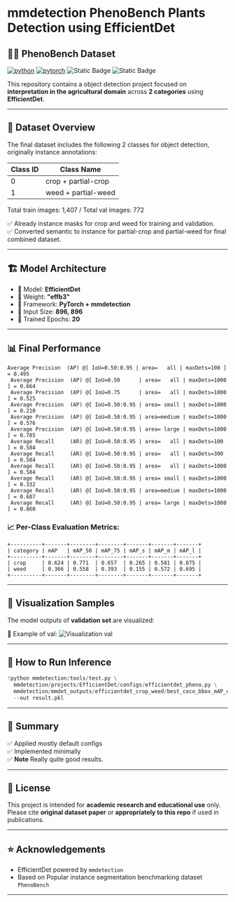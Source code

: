 # mmdetection PhenoBench Plants Detection using EfficientDet

## 🌱🍀 PhenoBench Dataset 

[![python](https://img.shields.io/badge/Python-3.11-3776AB.svg?style=flat&logo=python&logoColor=white)](https://www.python.org)
[![pytorch](https://img.shields.io/badge/PyTorch-2.0.1+cu117-EE4C2C.svg?style=flat&logo=pytorch)](https://pytorch.org)
![Static Badge](https://img.shields.io/badge/Object-Detection-cyan)
![Static Badge](https://img.shields.io/badge/mmdetection-blue)

This repository contains a object detection project focused on **interpretation in the agricultural domain** across **2 categories** using **EfficientDet**.

---

## 🧭 Dataset Overview

The final dataset includes the following 2 classes for object detection, originally instance annotations:

| Class ID | Class Name             |
|--------- | ---------------------- |
| 0        | crop + partial-crop    |
| 1        | weed + partial-weed    |

Total train images: 1,407 / Total val images: 772

✅ Already instance masks for crop and weed for training and validation.  
✅ Converted semantic to instance for partial-crop and partial-weed for final combined dataset.

---

## 🏗️ Model Architecture

- 💎 Model: **EfficientDet**
- 💎 Weight: **"effb3"**
- 💎 Framework: **PyTorch + mmdetection**
- 💎 Input Size: **896, 896**
- 💎 Trained Epochs: **20**

---

## 📊 Final Performance
```
Average Precision  (AP) @[ IoU=0.50:0.95 | area=   all | maxDets=100 ] = 0.495
 Average Precision  (AP) @[ IoU=0.50      | area=   all | maxDets=1000 ] = 0.664
 Average Precision  (AP) @[ IoU=0.75      | area=   all | maxDets=1000 ] = 0.525
 Average Precision  (AP) @[ IoU=0.50:0.95 | area= small | maxDets=1000 ] = 0.210
 Average Precision  (AP) @[ IoU=0.50:0.95 | area=medium | maxDets=1000 ] = 0.576
 Average Precision  (AP) @[ IoU=0.50:0.95 | area= large | maxDets=1000 ] = 0.785
 Average Recall     (AR) @[ IoU=0.50:0.95 | area=   all | maxDets=100 ] = 0.584
 Average Recall     (AR) @[ IoU=0.50:0.95 | area=   all | maxDets=300 ] = 0.584
 Average Recall     (AR) @[ IoU=0.50:0.95 | area=   all | maxDets=1000 ] = 0.584
 Average Recall     (AR) @[ IoU=0.50:0.95 | area= small | maxDets=1000 ] = 0.332
 Average Recall     (AR) @[ IoU=0.50:0.95 | area=medium | maxDets=1000 ] = 0.687
 Average Recall     (AR) @[ IoU=0.50:0.95 | area= large | maxDets=1000 ] = 0.860
```

### 📈 Per-Class Evaluation Metrics:
```
+----------+-------+--------+--------+-------+-------+-------+
| category | mAP   | mAP_50 | mAP_75 | mAP_s | mAP_m | mAP_l |
+----------+-------+--------+--------+-------+-------+-------+
| crop     | 0.624 | 0.771  | 0.657  | 0.265 | 0.581 | 0.875 |
| weed     | 0.366 | 0.558  | 0.393  | 0.155 | 0.572 | 0.695 |
+----------+-------+--------+--------+-------+-------+-------+
```

---

## 🎨 Visualization Samples

The model outputs of **validation set** are visualized:

📌 Example of val:
![Visualization val](PhenoBench-val-det-EfficientDet-results.png)  

---

## 🚀 How to Run Inference
```python
!python mmdetection/tools/test.py \
  mmdetection/projects/EfficientDet/configs/efficientdet_pheno.py \
  mmdetection/mmdet_outputs/efficientdet_crop_weed/best_coco_bbox_mAP_epoch_18.pth \
  --out result.pkl
```

---

## 🔑 Summary

✅ Applied mostly default configs  
✅ Implemented minimally  
✅ **Note** Really quite good results.

---

## 📄 License

This project is intended for **academic research and educational use** only. Please cite **original dataset paper** or **appropriately to this repo** if used in publications.

---

## ⭐ Acknowledgements

- EfficientDet powered by `mmdetection`
- Based on Popular instance segmentation benchmarking dataset `PhenoBench`

---
